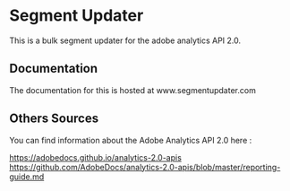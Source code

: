 # Segment Updater

This is a bulk segment updater for the adobe analytics API 2.0.

<h2> Documentation </h2>
The documentation for this is hosted at www.segmentupdater.com

<h2>Others Sources</h2>
You can find information about the Adobe Analytics API 2.0 here :

https://adobedocs.github.io/analytics-2.0-apis
https://github.com/AdobeDocs/analytics-2.0-apis/blob/master/reporting-guide.md
